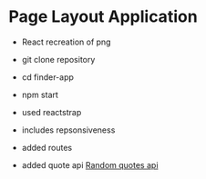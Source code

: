 # Page Layout Application

- React recreation of png
- git clone repository
- cd finder-app
- npm start

- used reactstrap
- includes repsonsiveness
- added routes 
- added quote api [Random quotes api](https://talaikis.com/api/quotes/random/)
